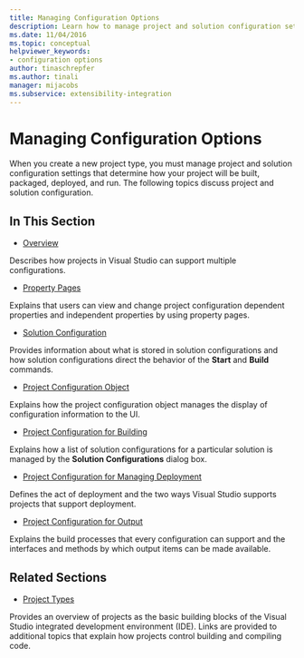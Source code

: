 ```yaml
---
title: Managing Configuration Options
description: Learn how to manage project and solution configuration settings in Visual Studio to control how your project will be built, packaged, deployed, and run. 
ms.date: 11/04/2016
ms.topic: conceptual
helpviewer_keywords:
- configuration options
author: tinaschrepfer
ms.author: tinali
manager: mijacobs
ms.subservice: extensibility-integration
---
```

# Managing Configuration Options

When you create a new project type, you must manage project and solution configuration settings that determine how your project will be built, packaged, deployed, and run. The following topics discuss project and solution configuration.

## In This Section
- [Overview](../../extensibility/internals/configuration-options-overview.md)

 Describes how projects in Visual Studio can support multiple configurations.

- [Property Pages](../../extensibility/internals/property-pages.md)

 Explains that users can view and change project configuration dependent properties and independent properties by using property pages.

- [Solution Configuration](../../extensibility/internals/solution-configuration.md)

 Provides information about what is stored in solution configurations and how solution configurations direct the behavior of the **Start** and **Build** commands.

- [Project Configuration Object](../../extensibility/internals/project-configuration-object.md)

 Explains how the project configuration object manages the display of configuration information to the UI.

- [Project Configuration for Building](../../extensibility/internals/project-configuration-for-building.md)

 Explains how a list of solution configurations for a particular solution is managed by the **Solution Configurations** dialog box.

- [Project Configuration for Managing Deployment](../../extensibility/internals/project-configuration-for-managing-deployment.md)

 Defines the act of deployment and the two ways Visual Studio supports projects that support deployment.

- [Project Configuration for Output](../../extensibility/internals/project-configuration-for-output.md)

 Explains the build processes that every configuration can support and the interfaces and methods by which output items can be made available.

## Related Sections
- [Project Types](../../extensibility/internals/project-types.md)

 Provides an overview of projects as the basic building blocks of the Visual Studio integrated development environment (IDE). Links are provided to additional topics that explain how projects control building and compiling code.

